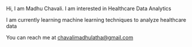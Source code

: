 Hi, I am Madhu Chavali. I am interested in Healthcare Data Analytics

I am currently learning machine learning techniques to analyze healthcare data

You can reach me at chavalimadhulatha@gmail.com
